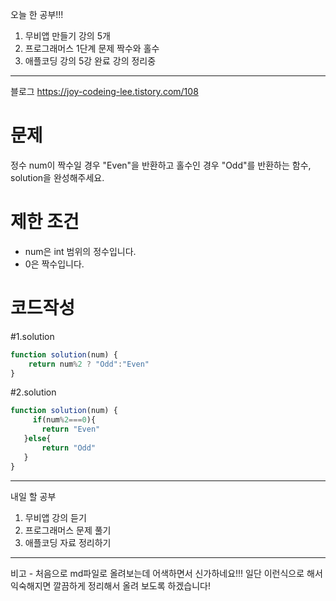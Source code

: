 

오늘 한 공부!!!

1. 무비앱 만들기 강의 5개
2. 프로그래머스 1단계 문제 짝수와 홀수
3. 애플코딩 강의 5강 완료 강의 정리중

----------------------------------------
블로그 https://joy-codeing-lee.tistory.com/108


# 문제
정수 num이 짝수일 경우 "Even"을 반환하고 홀수인 경우 "Odd"를 반환하는 함수, solution을 완성해주세요.

 
# 제한 조건
- num은 int 범위의 정수입니다.
- 0은 짝수입니다.

# 코드작성

#1.solution
```js 
function solution(num) {
    return num%2 ? "Odd":"Even"
}
```
 
#2.solution
 ```js
function solution(num) {
      if(num%2===0){
        return "Even"
    }else{
        return "Odd"
    }
}
```
----------------------------------------------

내일 할 공부 
1. 무비앱 강의 듣기
2. 프로그래머스 문제 풀기
3. 애플코딩 자료 정리하기

-----------------------------------
비고 - 처음으로 md파일로 올려보는데 어색하면서 신가하네요!!! 일단 이런식으로 해서 익숙해지면 깔끔하게 정리해서 올려 보도록 하겠습니다!